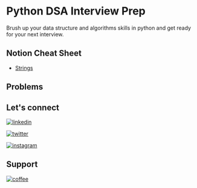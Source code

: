 
# Python DSA Interview Prep

Brush up your data structure and algorithms skills in python and get ready for your next interview.


## Notion Cheat Sheet

 - [Strings](https://github.com/rusuraluca/python_interview_prep/blob/main/Strings/Strings.md)


 ## Problems


## Let's connect
[![linkedin](https://img.shields.io/badge/linkedin-0A66C2?style=for-the-badge&logo=linkedin&logoColor=white)](https://www.linkedin.com/in/ralucamariarusu/)

[![twitter](https://img.shields.io/badge/twitter-1DA1F2?style=for-the-badge&logo=twitter&logoColor=white)](https://twitter.com/itsralucarusu)

[![instagram](https://img.shields.io/badge/instagram-B544C7?style=for-the-badge&logo=twitter&logoColor=white)](https://instagram.com/itsralucarusu)




## Support

[![coffee](https://cdn.buymeacoffee.com/buttons/default-white.png)](https://www.buymeacoffee.com/ralucarusu)
